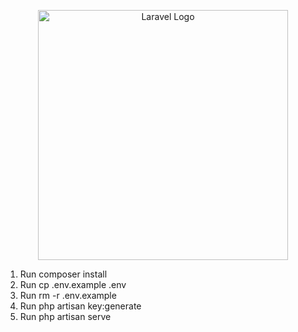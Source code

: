 <p align="center"><a href="https://react.dev" target="_blank"><img src="[https://raw.githubusercontent.com/laravel/art/master/logo-lockup/5%20SVG/2%20CMYK/1%20Full%20Color/laravel-logolockup-cmyk-red.svg](https://www.google.com/url?sa=i&url=https%3A%2F%2Fen.wikipedia.org%2Fwiki%2FReact_%2528software%2529&psig=AOvVaw1e8eA219aCOHCraXzv2vn2&ust=1704898822414000&source=images&cd=vfe&opi=89978449&ved=0CBIQjRxqFwoTCIDGypjJ0IMDFQAAAAAdAAAAABAD)" width="400" alt="Laravel Logo"></a></p>

<ol>
    <li> Run composer install </li>
    <li> Run cp .env.example .env </li>
    <li> Run rm -r .env.example </li>
    <li> Run php artisan key:generate </li>
    <li> Run php artisan serve </li>
</ol>

<br>

#
